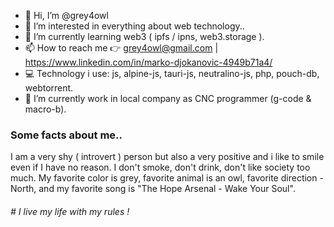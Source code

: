 - 👋 Hi, I’m @grey4owl
- 👀 I’m interested in everything about web technology..
- 🌱 I’m currently learning web3 ( ipfs / ipns, web3.storage ).
- 📫 How to reach me 👉 grey4owl@gmail.com | https://www.linkedin.com/in/marko-djokanovic-4949b71a4/
- 💻 Technology i use: js, alpine-js, tauri-js, neutralino-js, php, pouch-db, webtorrent.
- 💼 I’m currently work in local company as CNC programmer (g-code & macro-b).

### Some facts about me..

I am a very shy ( introvert ) person but also a very positive and i like to smile even if I have no reason. I don't smoke, don't drink, don't like society too much. My favorite color is grey, favorite animal is an owl, favorite direction - North, and my favorite song is "The Hope Arsenal - Wake Your Soul". 

###### # I live my life with my rules !
<!---
grey4owl/grey4owl is a ✨ special ✨ repository because its `README.md` (this file) appears on your GitHub profile.
You can click the Preview link to take a look at your changes.
--->
